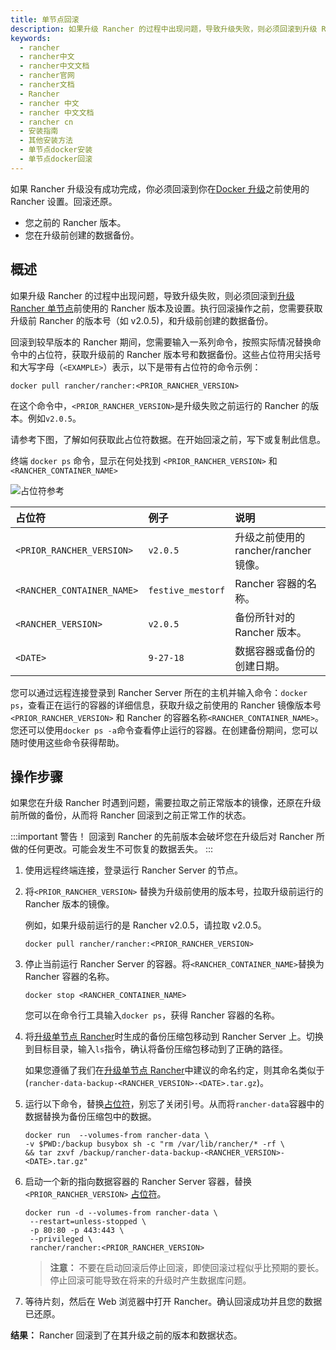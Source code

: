 ```yaml
---
title: 单节点回滚
description: 如果升级 Rancher 的过程中出现问题，导致升级失败，则必须回滚到升级 Rancher 单节点前使用的 Rancher 版本及设置。执行回滚操作之前，您需要获取升级前 Ranher 的版本号（如 v2.0.5)，和升级前创建的数据备份。回滚到较早版本的 Rancher 期间，您需要输入一系列命令，按照实际情况替换命令中的占位符，获取升级前的 Rancher 版本号和数据备份。这些占位符用尖括号和大写字母（`<EXAMPLE>`）表示，以下是带有占位符的命令示例。
keywords:
  - rancher
  - rancher中文
  - rancher中文文档
  - rancher官网
  - rancher文档
  - Rancher
  - rancher 中文
  - rancher 中文文档
  - rancher cn
  - 安装指南
  - 其他安装方法
  - 单节点docker安装
  - 单节点docker回滚
---
```


如果 Rancher 升级没有成功完成，你必须回滚到你在[Docker 升级](/docs/rancher2.5/installation/other-installation-methods/single-node-docker/)之前使用的 Rancher 设置。回滚还原。

- 您之前的 Rancher 版本。
- 您在升级前创建的数据备份。

## 概述

如果升级 Rancher 的过程中出现问题，导致升级失败，则必须回滚到[升级 Rancher 单节点](/docs/rancher2.5/installation/other-installation-methods/single-node-docker/)前使用的 Rancher 版本及设置。执行回滚操作之前，您需要获取升级前 Rancher 的版本号（如 v2.0.5)，和升级前创建的数据备份。

回滚到较早版本的 Rancher 期间，您需要输入一系列命令，按照实际情况替换命令中的占位符，获取升级前的 Rancher 版本号和数据备份。这些占位符用尖括号和大写字母（`<EXAMPLE>`）表示，以下是带有占位符的命令示例：

```shell
docker pull rancher/rancher:<PRIOR_RANCHER_VERSION>
```

在这个命令中，`<PRIOR_RANCHER_VERSION>`是升级失败之前运行的 Rancher 的版本。例如`v2.0.5`。

请参考下图，了解如何获取此占位符数据。在开始回滚之前，写下或复制此信息。

终端 `docker ps` 命令，显示在何处找到 `<PRIOR_RANCHER_VERSION>` 和 `<RANCHER_CONTAINER_NAME>`

![占位符参考](/img/rancher/placeholder-ref-2.png)

| 占位符                     | 例子              | 说明                                  |
| :------------------------- | :---------------- | :------------------------------------ |
| `<PRIOR_RANCHER_VERSION>`  | `v2.0.5`          | 升级之前使用的 rancher/rancher 镜像。 |
| `<RANCHER_CONTAINER_NAME>` | `festive_mestorf` | Rancher 容器的名称。                  |
| `<RANCHER_VERSION>`        | `v2.0.5`          | 备份所针对的 Rancher 版本。           |
| `<DATE>`                   | `9-27-18`         | 数据容器或备份的创建日期。            |

您可以通过远程连接登录到 Rancher Server 所在的主机并输入命令：`docker ps`，查看正在运行的容器的详细信息，获取升级之前使用的 Rancher 镜像版本号`<PRIOR_RANCHER_VERSION>` 和 Rancher 的容器名称`<RANCHER_CONTAINER_NAME>`。您还可以使用`docker ps -a`命令查看停止运行的容器。在创建备份期间，您可以随时使用这些命令获得帮助。

## 操作步骤

如果您在升级 Rancher 时遇到问题，需要拉取之前正常版本的镜像，还原在升级前所做的备份，从而将 Rancher 回滚到之前正常工作的状态。

:::important 警告！
回滚到 Rancher 的先前版本会破坏您在升级后对 Rancher 所做的任何更改。可能会发生不可恢复的数据丢失。
:::

1. 使用远程终端连接，登录运行 Rancher Server 的节点。

1. 将`<PRIOR_RANCHER_VERSION>` 替换为升级前使用的版本号，拉取升级前运行的 Rancher 版本的镜像。

   例如，如果升级前运行的是 Rancher v2.0.5，请拉取 v2.0.5。

   ```
   docker pull rancher/rancher:<PRIOR_RANCHER_VERSION>
   ```

1. 停止当前运行 Rancher Server 的容器。将`<RANCHER_CONTAINER_NAME>`替换为 Rancher 容器的名称。

   ```
   docker stop <RANCHER_CONTAINER_NAME>
   ```

   您可以在命令行工具输入`docker ps`，获得 Rancher 容器的名称。

1. 将[升级单节点 Rancher](/docs/rancher2.5/installation/other-installation-methods/single-node-docker/)时生成的备份压缩包移动到 Rancher Server 上。切换到目标目录，输入`ls`指令，确认将备份压缩包移动到了正确的路径。

   如果您遵循了我们在[升级单节点 Rancher](/docs/rancher2.5/installation/other-installation-methods/single-node-docker/)中建议的命名约定，则其命名类似于(`rancher-data-backup-<RANCHER_VERSION>-<DATE>.tar.gz`)。

1. 运行以下命令，替换[占位符](#在回滚之前)，别忘了关闭引号。从而将`rancher-data`容器中的数据替换为备份压缩包中的数据。

   ```
   docker run  --volumes-from rancher-data \
   -v $PWD:/backup busybox sh -c "rm /var/lib/rancher/* -rf \
   && tar zxvf /backup/rancher-data-backup-<RANCHER_VERSION>-<DATE>.tar.gz"
   ```

1. 启动一个新的指向数据容器的 Rancher Server 容器，替换 `<PRIOR_RANCHER_VERSION>` [占位符](#在回滚之前)。

   ```
   docker run -d --volumes-from rancher-data \
    --restart=unless-stopped \
    -p 80:80 -p 443:443 \
    --privileged \
    rancher/rancher:<PRIOR_RANCHER_VERSION>
   ```

   > **注意：** 不要在启动回滚后停止回滚，即使回滚过程似乎比预期的要长。停止回滚可能导致在将来的升级时产生数据库问题。

1. 等待片刻，然后在 Web 浏览器中打开 Rancher。确认回滚成功并且您的数据已还原。

**结果：** Rancher 回滚到了在其升级之前的版本和数据状态。
